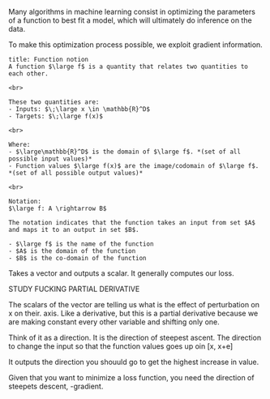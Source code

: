 Many algorithms in machine learning consist in optimizing the parameters of a function to best fit a model, which will ultimately do inference on the data.

To make this optimization process possible, we exploit gradient information.


```ad-seealso
title: Function notion
A function $\large f$ is a quantity that relates two quantities to each other.

<br>

These two quantities are:
- Inputs: $\;\large x \in \mathbb{R}^D$
- Targets: $\;\large f(x)$

<br>

Where:
- $\large\mathbb{R}^D$ is the domain of $\large f$. *(set of all possible input values)*
- Function values $\large f(x)$ are the image/codomain of $\large f$. *(set of all possible output values)*

<br>

Notation:
$\large f: A \rightarrow B$

The notation indicates that the function takes an input from set $A$ and maps it to an output in set $B$.

- $\large f$ is the name of the function
- $A$ is the domain of the function
- $B$ is the co-domain of the function
```



Takes a vector and outputs a scalar. It generally computes our loss.

STUDY FUCKING PARTIAL DERIVATIVE

The scalars of the vector are telling us what is the effect of perturbation on x on their. axis. Like a derivative, but this is a partial derivative because we are making constant every other variable and shifting only one.

Think of it as a direction. It is the direction of steepest ascent. The direction to change the input so that the function values goes up oin [x, x+e] 

It outputs the direction you shouuld go to get the highest increase in value.

Given that you want to minimize a loss function, you need the direction of steepets descent, -gradient.


